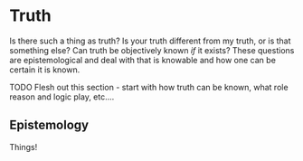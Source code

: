 # Truth

Is there such a thing as truth? Is your truth different from my truth, or is that something else? Can truth be objectively known *if* it exists? These questions are epistemological and deal with that is knowable and how one can be certain it is known.

TODO Flesh out this section - start with how truth can be known, what role reason and logic play, etc....

## Epistemology

Things!